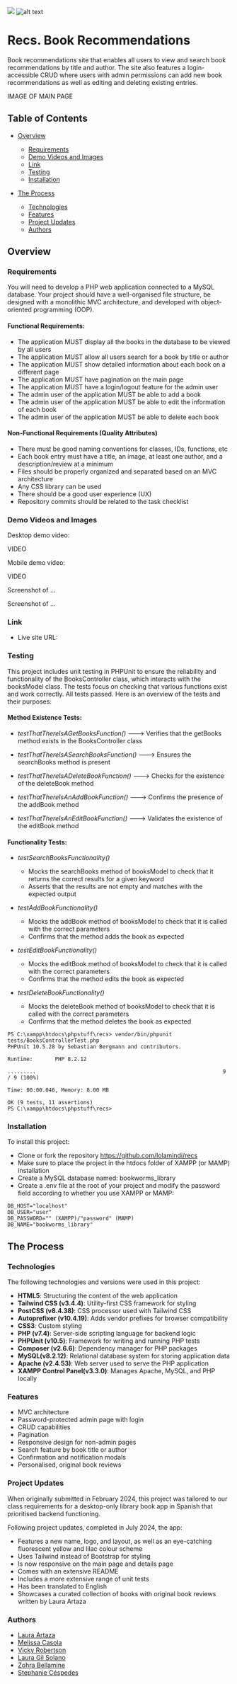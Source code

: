 ![ ](<resources/img/smaller recs.png>)       ![alt text](<resources/img/Recs. (3).jpg>)

# Recs. Book Recommendations
 
 Book recommendations site that enables all users to view and search book recommendations by title and author. The site also features a login-accessible CRUD where users with admin permissions can add new book recommendations as well as editing and deleting existing entries. 

IMAGE OF MAIN PAGE

## Table of Contents

- [Overview](#overview)
  - [Requirements](#requirements)
  - [Demo Videos and Images](#demo-videos-and-images)
  - [Link](#link)
  - [Testing](#testing)
  - [Installation](#installation)

- [The Process](#the-process)
  - [Technologies](#technologies)
  - [Features](#features)
  - [Project Updates](#project-updates)
  - [Authors](#authors)

## Overview

### Requirements

You will need to develop a PHP web application connected to a MySQL database. Your project should have a well-organised file structure, be designed with a monolithic MVC architecture, and developed with object-oriented programming (OOP). 

#### Functional Requirements:
- The application MUST display all the books in the database to be viewed by all users
- The application MUST allow all users search for a book by title or author
- The application MUST show detailed information about each book on a different page
- The application MUST have pagination on the main page
- The application MUST have a login/logout feature for the admin user
- The admin user of the application MUST be able to add a book
- The admin user of the application MUST be able to edit the information of each book
- The admin user of the application MUST be able to delete each book

#### Non-Functional Requirements (Quality Attributes)
- There must be good naming conventions for classes, IDs, functions, etc
- Each book entry must have a title, an image, at least one author, and a description/review at a minimum
- Files should be properly organized and separated based on an MVC architecture
- Any CSS library can be used
- There should be a good user experience (UX) 
- Repository commits should be related to the task checklist

### Demo Videos and Images

Desktop demo video:

VIDEO

Mobile demo video:

VIDEO

Screenshot of ...

Screenshot of ...

### Link 

- Live site URL: 


### Testing

This project includes unit testing in PHPUnit to ensure the reliability and functionality of the BooksController class, which interacts with the booksModel class. The tests focus on checking that various functions exist and work correctly. All tests passed. Here is an overview of the tests and their purposes:

#### Method Existence Tests:
- *testThatThereIsAGetBooksFunction()* ---> Verifies that the getBooks method exists in the BooksController class

- *testThatThereIsASearchBooksFunction()* ---> Ensures the searchBooks method is present

- *testThatThereIsADeleteBookFunction()* ---> Checks for the existence of the deleteBook method

- *testThatThereIsAnAddBookFunction()* ---> Confirms the presence of the addBook method

- *testThatThereIsAnEditBookFunction()* ---> Validates the existence of the editBook method

#### Functionality Tests:

- *testSearchBooksFunctionality()*
  - Mocks the searchBooks method of booksModel to check that it returns the correct results for a given keyword
  - Asserts that the results are not empty and matches with the expected output

- *testAddBookFunctionality()*
  - Mocks the addBook method of booksModel to check that it is called with the correct parameters
  - Confirms that the method adds the book as expected

- *testEditBookFunctionality()*
  - Mocks the editBook method of booksModel to check that it is called with the correct parameters
  - Confirms that the method edits the book as expected

- *testDeleteBookFunctionality()*
  - Mocks the deleteBook method of booksModel to check that it is called with the correct parameters
  - Confirms that the method deletes the book as expected


```
PS C:\xampp\htdocs\phpstuff\recs> vendor/bin/phpunit tests/BooksControllerTest.php
PHPUnit 10.5.28 by Sebastian Bergmann and contributors.

Runtime:       PHP 8.2.12

.........                                                           9 / 9 (100%)

Time: 00:00.046, Memory: 8.00 MB

OK (9 tests, 11 assertions)
PS C:\xampp\htdocs\phpstuff\recs> 
```


### Installation 

To install this project: 

- Clone or fork the repository https://github.com/lolamindi/recs 
- Make sure to place the project in the htdocs folder of XAMPP (or MAMP) installation
- Create a MySQL database named: bookworms_library 
- Create a .env file at the root of your project and modify the password field according to whether you use XAMPP or MAMP:

```
DB_HOST="localhost"
DB_USER="user"
DB_PASSWORD="" (XAMPP)/"password" (MAMP)
DB_NAME="bookworms_library"
  ```



## The Process 

### Technologies

The following technologies and versions were used in this project:

- **HTML5**: Structuring the content of the web application
- **Tailwind CSS (v3.4.4)**: Utility-first CSS framework for styling
- **PostCSS (v8.4.38)**: CSS processor used with Tailwind CSS
- **Autoprefixer (v10.4.19)**: Adds vendor prefixes for browser compatibility
- **CSS3**: Custom styling 
- **PHP (v7.4)**: Server-side scripting language for backend logic
- **PHPUnit (v10.5)**: Framework for writing and running PHP tests
- **Composer (v2.6.6)**: Dependency manager for PHP packages
- **MySQL(v8.2.12)**: Relational database system for storing application data 
- **Apache (v2.4.53)**: Web server used to serve the PHP application
- **XAMPP Control Panel(v3.3.0)**: Manages Apache, MySQL, and PHP locally

### Features 

- MVC architecture 
- Password-protected admin page with login
- CRUD capabilities 
- Pagination
- Responsive design for non-admin pages 
- Search feature by book title or author
- Confirmation and notification modals
- Personalised, original book reviews 

### Project Updates 

When originally submitted in February 2024, this project was tailored to our class requirements for a desktop-only library book app in Spanish that prioritised backend functioning.  

Following project updates, completed in July 2024, the app:

- Features a new name, logo, and layout, as well as an eye-catching fluorescent yellow and lilac colour scheme
- Uses Tailwind instead of Bootstrap for styling
- Is now responsive on the main page and details page
- Comes with an extensive README
- Includes a more extensive range of unit tests 
- Has been translated to English
- Showcases a curated collection of books with original book reviews written by Laura Artaza 
 

### Authors

  - [Laura Artaza](https://github.com/lolamindi)
  - [Melissa Casola](https://github.com/melitacasola)
  - [Vicky Robertson](https://github.com/vicki-robertson) 
  - [Laura Gil Solano](https://github.com/ImLauraGS)
  - [Zohra Bellamine](https://github.com/zohra-b)
  - [Stephanie Céspedes](https://github.com/tephyxp)

